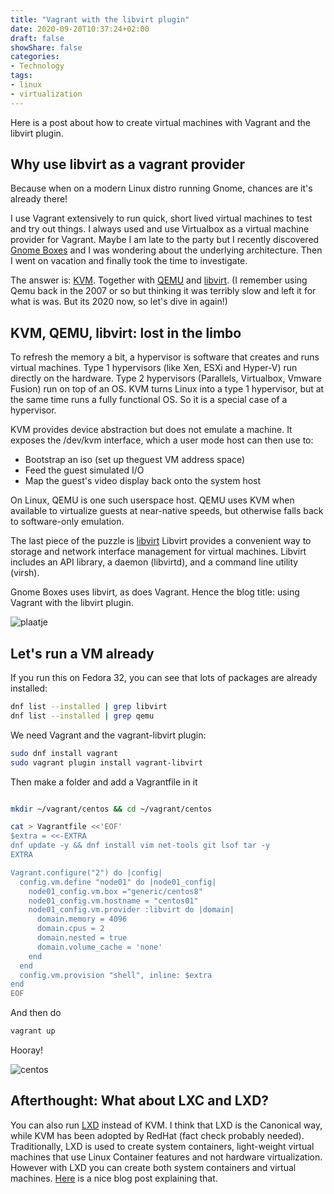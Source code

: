 ```yaml
---
title: "Vagrant with the libvirt plugin"
date: 2020-09-20T10:37:24+02:00
draft: false
showShare: false
categories:
- Technology 
tags:
- linux
- virtualization
---
```


Here is a post about how to create virtual machines with Vagrant and the libvirt plugin.

## Why use libvirt as a vagrant provider
Because when on a modern Linux distro running Gnome, chances are it's already there!

I use Vagrant extensively to run quick, short lived virtual machines to test and try out things. I always used and use Virtualbox as a virtual machine provider for Vagrant.
Maybe I am late to the party but I recently discovered [Gnome Boxes](https://help.gnome.org/users/gnome-boxes/stable/supported-protocols.html.en) and I was wondering about the underlying architecture. Then I went on vacation and finally took the time to investigate.

The answer is: [KVM](https://en.wikipedia.org/wiki/Kernel-based_Virtual_Machine). Together with [QEMU](https://wiki.qemu.org/Main_Page) and [libvirt](https://libvirt.org/).
(I remember using Qemu back in the 2007 or so but thinking it was terribly slow and left it for what is was. But its 2020 now, so let's dive in again!)

## KVM, QEMU, libvirt: lost in the limbo

To refresh the memory a bit, a hypervisor is software that creates and runs virtual machines. Type 1 hypervisors (like Xen, ESXi and Hyper-V) run directly on the hardware. Type 2 hypervisors (Parallels, Virtualbox, Vmware Fusion) run on top of an OS.  KVM turns Linux into a type 1 hypervisor, but at the same time runs a fully functional OS. So it is a special case of a hypervisor.

KVM provides device abstraction but does not emulate a machine. It exposes the /dev/kvm interface, which a user mode host can then use to:
 * Bootstrap an iso (set up theguest VM address space)
 * Feed the guest simulated I/O
 * Map the guest's video display back onto the system host

On Linux, QEMU is one such userspace host. QEMU uses KVM when available to virtualize guests at near-native speeds, but otherwise falls back to software-only emulation.

The last piece of the puzzle is [libvirt](https://wiki.libvirt.org/page/FAQ#What_is_libvirt.3F)
Libvirt provides a convenient way to storage and network interface management for virtual machines. Libvirt includes an API library, a daemon (libvirtd), and a command line utility (virsh).

Gnome Boxes uses libvirt, as does Vagrant. Hence the blog title: using Vagrant with the libvirt plugin.

![plaatje](/kvm.jpg)


## Let's run a VM already

If you run this on Fedora 32, you can see that lots of packages are already installed:

```sh
dnf list --installed | grep libvirt
dnf list --installed | grep qemu
```

We need Vagrant and the vagrant-libvirt plugin:

```sh
sudo dnf install vagrant
sudo vagrant plugin install vagrant-libvirt
```

Then make a folder and add a Vagrantfile in it

```sh

mkdir ~/vagrant/centos && cd ~/vagrant/centos

cat > Vagrantfile <<'EOF'
$extra = <<-EXTRA
dnf update -y && dnf install vim net-tools git lsof tar -y
EXTRA

Vagrant.configure("2") do |config|
  config.vm.define "node01" do |node01_config|
    node01_config.vm.box ="generic/centos8"
    node01_config.vm.hostname = "centos01"
    node01_config.vm.provider :libvirt do |domain|
      domain.memory = 4096
      domain.cpus = 2
      domain.nested = true
      domain.volume_cache = 'none'
    end
  end
  config.vm.provision "shell", inline: $extra
end
EOF
```

And then do

```sh
vagrant up
```

Hooray!

![centos](/vagrant-centos.png)

## Afterthought: What about LXC and LXD?

You can also run [LXD](https://linuxcontainers.org/lxd/) instead of KVM. I think that LXD is the Canonical way, while KVM has been adopted by RedHat (fact check probably needed).
Traditionally, LXD is used to create system containers, light-weight virtual machines that use Linux Container features and not hardware virtualization.
However with LXD you can create both system containers and virtual machines. [Here](https://www.cyberciti.biz/faq/how-to-install-setup-lxd-on-fedora-linux/) is a nice blog post explaining that. 

